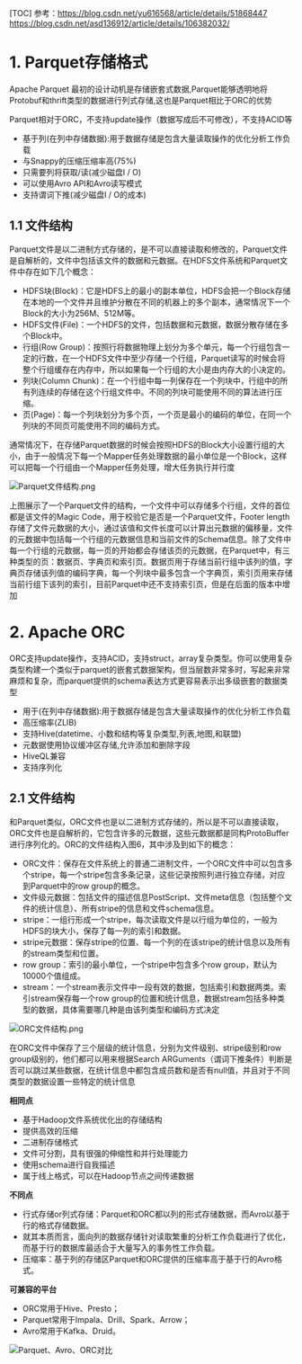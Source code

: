 [TOC]
参考：https://blog.csdn.net/yu616568/article/details/51868447<br>
https://blog.csdn.net/asd136912/article/details/106382032/
# 1. Parquet存储格式
Apache Parquet 最初的设计动机是存储嵌套式数据,Parquet能够透明地将Protobuf和thrift类型的数据进行列式存储,这也是Parquet相比于ORC的优势

Parquet相对于ORC，不支持update操作（数据写成后不可修改），不支持ACID等

- 基于列(在列中存储数据):用于数据存储是包含大量读取操作的优化分析工作负载
- 与Snappy的压缩压缩率高(75%)
- 只需要列将获取/读(减少磁盘I / O)
- 可以使用Avro API和Avro读写模式
- 支持谓词下推(减少磁盘I / O的成本)

## 1.1 文件结构
Parquet文件是以二进制方式存储的，是不可以直接读取和修改的，Parquet文件是自解析的，文件中包括该文件的数据和元数据。在HDFS文件系统和Parquet文件中存在如下几个概念：

- HDFS块(Block)：它是HDFS上的最小的副本单位，HDFS会把一个Block存储在本地的一个文件并且维护分散在不同的机器上的多个副本，通常情况下一个Block的大小为256M、512M等。
- HDFS文件(File)：一个HDFS的文件，包括数据和元数据，数据分散存储在多个Block中。
- 行组(Row Group)：按照行将数据物理上划分为多个单元，每一个行组包含一定的行数，在一个HDFS文件中至少存储一个行组，Parquet读写的时候会将整个行组缓存在内存中，所以如果每一个行组的大小是由内存大的小决定的。
- 列块(Column Chunk)：在一个行组中每一列保存在一个列块中，行组中的所有列连续的存储在这个行组文件中。不同的列块可能使用不同的算法进行压缩。
- 页(Page)：每一个列块划分为多个页，一个页是最小的编码的单位，在同一个列块的不同页可能使用不同的编码方式。

通常情况下，在存储Parquet数据的时候会按照HDFS的Block大小设置行组的大小，由于一般情况下每一个Mapper任务处理数据的最小单位是一个Block，这样可以把每一个行组由一个Mapper任务处理，增大任务执行并行度

![Parquet文件结构.png](https://z3.ax1x.com/2021/06/09/2cSIsg.png)

上图展示了一个Parquet文件的结构，一个文件中可以存储多个行组，文件的首位都是该文件的Magic Code，用于校验它是否是一个Parquet文件，Footer length存储了文件元数据的大小，通过该值和文件长度可以计算出元数据的偏移量，文件的元数据中包括每一个行组的元数据信息和当前文件的Schema信息。除了文件中每一个行组的元数据，每一页的开始都会存储该页的元数据，在Parquet中，有三种类型的页：数据页、字典页和索引页。数据页用于存储当前行组中该列的值，字典页存储该列值的编码字典，每一个列块中最多包含一个字典页，索引页用来存储当前行组下该列的索引，目前Parquet中还不支持索引页，但是在后面的版本中增加


# 2. Apache ORC

ORC支持update操作，支持ACID，支持struct，array复杂类型。你可以使用复杂类型构建一个类似于parquet的嵌套式数据架构，但当层数非常多时，写起来非常麻烦和复杂，而parquet提供的schema表达方式更容易表示出多级嵌套的数据类型

- 用于(在列中存储数据):用于数据存储是包含大量读取操作的优化分析工作负载
- 高压缩率(ZLIB)
- 支持Hive(datetime、小数和结构等复杂类型,列表,地图,和联盟)
- 元数据使用协议缓冲区存储,允许添加和删除字段
- HiveQL兼容
- 支持序列化

## 2.1 文件结构
和Parquet类似，ORC文件也是以二进制方式存储的，所以是不可以直接读取，ORC文件也是自解析的，它包含许多的元数据，这些元数据都是同构ProtoBuffer进行序列化的。ORC的文件结构入图6，其中涉及到如下的概念：

- ORC文件：保存在文件系统上的普通二进制文件，一个ORC文件中可以包含多个stripe，每一个stripe包含多条记录，这些记录按照列进行独立存储，对应到Parquet中的row group的概念。
- 文件级元数据：包括文件的描述信息PostScript、文件meta信息（包括整个文件的统计信息）、所有stripe的信息和文件schema信息。
- stripe：一组行形成一个stripe，每次读取文件是以行组为单位的，一般为HDFS的块大小，保存了每一列的索引和数据。
- stripe元数据：保存stripe的位置、每一个列的在该stripe的统计信息以及所有的stream类型和位置。
- row group：索引的最小单位，一个stripe中包含多个row group，默认为10000个值组成。
- stream：一个stream表示文件中一段有效的数据，包括索引和数据两类。索引stream保存每一个row group的位置和统计信息，数据stream包括多种类型的数据，具体需要哪几种是由该列类型和编码方式决定

![ORC文件结构.png](https://z3.ax1x.com/2021/06/09/2cSoLQ.png)

在ORC文件中保存了三个层级的统计信息，分别为文件级别、stripe级别和row group级别的，他们都可以用来根据Search ARGuments（谓词下推条件）判断是否可以跳过某些数据，在统计信息中都包含成员数和是否有null值，并且对于不同类型的数据设置一些特定的统计信息




**相同点**

- 基于Hadoop文件系统优化出的存储结构
- 提供高效的压缩
- 二进制存储格式
- 文件可分割，具有很强的伸缩性和并行处理能力
- 使用schema进行自我描述
- 属于线上格式，可以在Hadoop节点之间传递数据

**不同点**

- 行式存储or列式存储：Parquet和ORC都以列的形式存储数据，而Avro以基于行的格式存储数据。
- 就其本质而言，面向列的数据存储针对读取繁重的分析工作负载进行了优化，而基于行的数据库最适合于大量写入的事务性工作负载。
- 压缩率：基于列的存储区Parquet和ORC提供的压缩率高于基于行的Avro格式。

**可兼容的平台**

- ORC常用于Hive、Presto；
- Parquet常用于Impala、Drill、Spark、Arrow；
- Avro常用于Kafka、Druid。


![Parquet、Avro、ORC对比](https://pic.imgdb.cn/item/60c0891b844ef46bb29dfdca.png)
